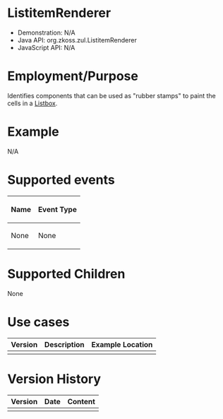 

# ListitemRenderer

- Demonstration: N/A
- Java API: <javadoc>org.zkoss.zul.ListitemRenderer</javadoc>
- JavaScript API: N/A

# Employment/Purpose

Identifies components that can be used as "rubber stamps" to paint the
cells in a [ Listbox]({{site.baseurl}}/zk_component_ref/data/listbox).

# Example

N/A

# Supported events

<table>
<thead>
<tr class="header">
<th><center>
<p>Name</p>
</center></th>
<th><center>
<p>Event Type</p>
</center></th>
</tr>
</thead>
<tbody>
<tr class="odd">
<td><p>None</p></td>
<td><p>None</p></td>
</tr>
</tbody>
</table>

# Supported Children

None

# Use cases

| Version | Description | Example Location |
|---------|-------------|------------------|
|         |             |                  |

# Version History

| Version | Date | Content |
|---------|------|---------|
|         |      |         |


